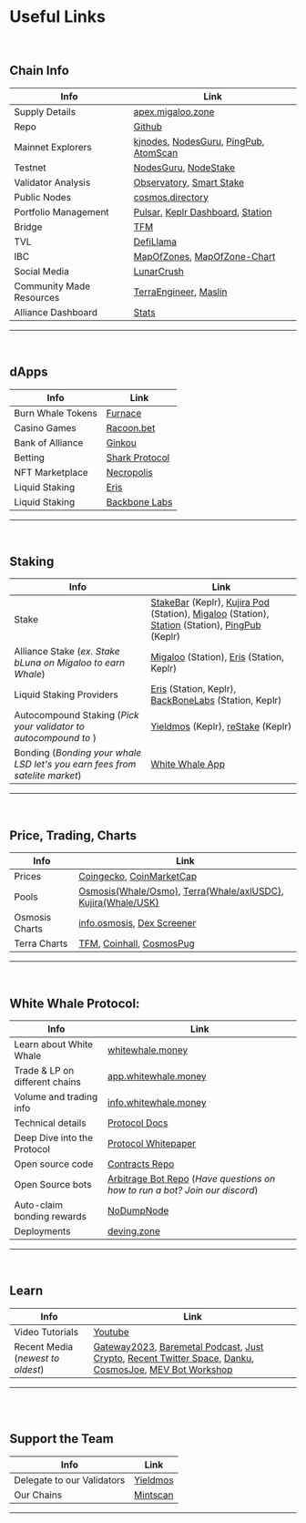 # Useful Links

<br />

## Chain Info

<!-- **Chain Info** -->

| Info                     | Link                                                                                                                                                                         |
| ------------------------ | ---------------------------------------------------------------------------------------------------------------------------------------------------------------------------- |
| Supply Details           | [apex.migaloo.zone](https://apex.migaloo.zone/)                                                                                                                              |
| Repo                     | [Github](https://github.com/White-Whale-Defi-Platform/migaloo-chain)                                                                                                         |
| Mainnet Explorers        | [kjnodes](https://explorer.kjnodes.com/migaloo), [NodesGuru](https://migaloo.explorers.guru/), [PingPub](https://ping.pub/migaloo), [AtomScan](https://atomscan.com/migaloo) |
| Testnet                  | [NodesGuru](https://testnet.migaloo.explorers.guru/), [NodeStake](https://explorer.nodestake.top/whitewhale-testnet)                                                         |
| Validator Analysis       | [Observatory](https://observatory.zone/migaloo), [Smart Stake](https://migaloo.smartstake.io/stats)                                                                          |
| Public Nodes             | [cosmos.directory](https://cosmos.directory/migaloo)                                                                                                                         |
| Portfolio Management     | [Pulsar](https://app.pulsar.finance/portfolio), [Keplr Dashboard](https://wallet.keplr.app/), [Station](https://station.terra.money/)                                        |
| Bridge                   | [TFM](https://tfm.com/bridge)                                                                                                                                                |
| TVL                      | [DefiLlama](https://defillama.com/chain/Migaloo)                                                                                                                             |
| IBC                      | [MapOfZones](https://mapofzones.com/zones/migaloo-1/overview), [MapOfZone-Chart](https://mapofzones.com/home/migaloo-1/overview?columnKey=ibcVolume&period=24h)              |
| Social Media             | [LunarCrush](https://lunarcrush.com/coins/whale6/white-whale)                                                                                                                |
| Community Made Resources | [TerraEngineer](https://deving.zone/en/cosmos/migaloo), [Maslin](https://ecosystem.zone/)                                                                                    |
| Alliance Dashboard       | [Stats](https://alliance-dashboard.terra.money/?selected=migaloo)                                                                                                            |

---

<br />

## dApps

| Info              | Link                                                         |
| ----------------- | ------------------------------------------------------------ |
| Burn Whale Tokens | [Furnace](https://whale.burn.community/)                     |
| Casino Games      | [Racoon.bet](https://racoon.bet)                             |
| Bank of Alliance  | [Ginkou](https://ginkou.io/)                                 |
| Betting           | [Shark Protocol](https://www.sharkprotocol.bet/)             |
| NFT Marketplace   | [Necropolis](https://necropolisnft.io/nfts/listed)           |
| Liquid Staking    | [Eris](https://www.erisprotocol.com/migaloo/amplifier/WHALE) |
| Liquid Staking    | [Backbone Labs](https://migaloo.gravedigger.zone/)           |

---

<br />

## Staking

<!-- **Staking** -->

| Info                                                                        | Link                                                                                                                                                                                                                                                                     |
| --------------------------------------------------------------------------- | ------------------------------------------------------------------------------------------------------------------------------------------------------------------------------------------------------------------------------------------------------------------------ |
| Stake                                                                       | [StakeBar](https://stakebar.io/portfolio) (Keplr), [Kujira Pod](https://pod.kujira.app/migaloo-1) (Station), [Migaloo](https://app.migaloo.zone/) (Station), [Station](https://station.terra.money/stake) (Station), [PingPub](https://ping.pub/migaloo/staking) (Keplr) |
| Alliance Stake (_ex. Stake bLuna on Migaloo to earn Whale_)                 | [Migaloo](https://app.migaloo.zone/) (Station), [Eris](https://www.erisprotocol.com/migaloo/amp-alliance) (Station, Keplr)                                                                                                                                               |
| Liquid Staking Providers                                                    | [Eris](https://www.erisprotocol.com/migaloo/amplifier) (Station, Keplr), [BackBoneLabs](https://migaloo.gravedigger.zone/) (Station, Keplr)                                                                                                                              |
| Autocompound Staking (_Pick your validator to autocompound to_ )            | [Yieldmos](https://www.yieldmos.com/strategies/whale-staking-rewards) (Keplr), [reStake](https://restake.app/migaloo) (Keplr)                                                                                                                                            |
| Bonding (_Bonding your whale LSD let's you earn fees from satelite market_) | [White Whale App](https://app.whitewhale.money/terra/dashboard)                                                                                                                                                                                                          |

---

<br />

## Price, Trading, Charts

| Info           | Link                                                                                                                                                                                                                                                                                                                                                                                        |
| -------------- | ------------------------------------------------------------------------------------------------------------------------------------------------------------------------------------------------------------------------------------------------------------------------------------------------------------------------------------------------------------------------------------------- |
| Prices         | [Coingecko](https://www.coingecko.com/en/coins/white-whale), [CoinMarketCap](https://coinmarketcap.com/currencies/white-whale/)                                                                                                                                                                                                                                                             |
| Pools          | [Osmosis(Whale/Osmo)](https://app.osmosis.zone/pool/960), [Terra(Whale/axlUSDC)](https://app.whitewhale.money/terra/swap?from=axlUSDC&to=WHALE), [Kujira(Whale/USK)](https://fin.kujira.app/trade/kujira1xr3rq8yvd7qplsw5yx90ftsr2zdhg4e9z60h5duusgxpv72hud3sl8nek6?q=usk)                                                                                                                  |
| Osmosis Charts | [info.osmosis](https://info.osmosis.zone/token/WHALE), [Dex Screener](https://dexscreener.com/osmosis/960)                                                                                                                                                                                                                                                                                  |
| Terra Charts   | [TFM](https://tfm.com/terra2/trade/analytics/tokens/ibc%2F36A02FFC4E74DF4F64305130C3DFA1B06BEAC775648927AA44467C76A77AB8DB?from=uluna&to=ibc%2FB3504E092456BA618CC28AC671A71FB08C6CA0FD0BE7C8A5B5A3E2DD933CC9E4&market=Astroport), [Coinhall](https://coinhall.org/terra/terra1qdu4g5zxxtmwsd95v8vjslq5874nkcull7ejycm0gy2v7p5qc67qenkf8t), [CosmosPug](https://cosmospug.com/whale-chart/) |

---

<br />

## White Whale Protocol:

| Info                           | Link                                                                                                                                          |
| ------------------------------ | --------------------------------------------------------------------------------------------------------------------------------------------- |
| Learn about White Whale        | [whitewhale.money](https://whitewhale.money/)                                                                                                 |
| Trade & LP on different chains | [app.whitewhale.money](https://app.whitewhale.money/)                                                                                         |
| Volume and trading info        | [info.whitewhale.money](https://info.whitewhale.money/)                                                                                       |
| Technical details              | [Protocol Docs](https://docs.whitewhale.money/white-whale-docs/)                                                                              |
| Deep Dive into the Protocol    | [Protocol Whitepaper](https://whitewhale.money/LitepaperV2.pdf)                                                                               |
| Open source code               | [Contracts Repo](https://github.com/White-Whale-Defi-Platform/white-whale-core)                                                               |
| Open Source bots               | [Arbitrage Bot Repo](https://github.com/White-Whale-Defi-Platform/white-whale-bots/) (_Have questions on how to run a bot? Join our discord_) |
| Auto-claim bonding rewards     | [NoDumpNode](https://tools.nodumpnode.com/)                                                                                                   |
| Deployments                    | [deving.zone](https://deving.zone/en/protocols/white_whale)                                                                                   |

---

<br />

## Learn

| Info                              | Link                                                                                                                                                                                                                                                                                                                                                                                                                                                                                                                                         |
| --------------------------------- | -------------------------------------------------------------------------------------------------------------------------------------------------------------------------------------------------------------------------------------------------------------------------------------------------------------------------------------------------------------------------------------------------------------------------------------------------------------------------------------------------------------------------------------------- |
| Video Tutorials                   | [Youtube](https://www.youtube.com/playlist?list=PLlB6D78o5V-mGKv07MZN-EGLwax8dbAyI)                                                                                                                                                                                                                                                                                                                                                                                                                                                          |
| Recent Media (_newest to oldest_) | [Gateway2023](https://www.youtube.com/watch?v=ceCtyo8chOA), [Baremetal Podcast](https://www.youtube.com/watch?v=PacxAwicXS4), [Just Crypto](https://www.youtube.com/watch?v=tZDrMlX2rI4), [Recent Twitter Space](https://www.cosmosibc.space/2023/4/1416101532282638348/White_Whale_Community_Call.mp3), [Danku](https://www.youtube.com/watch?v=CURBHmNHaM8&ab_channel=danku_r), [CosmosJoe](https://www.youtube.com/watch?v=26gyqDjKf5c&ab_channel=CosmosJoe~CryptoMedia), [MEV Bot Workshop](https://www.youtube.com/watch?v=y9s6whEKSnY) |

---

<br />
<br />

## Support the Team

| Info                       | Link                                                            |
| -------------------------- | --------------------------------------------------------------- |
| Delegate to our Validators | [Yieldmos](https://www.yieldmos.com/v/white-whale/)             |
| Our Chains                 | [Mintscan](https://hub.mintscan.io/validators/stats/whitewhale) |

---
